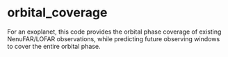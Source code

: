 # orbital_coverage
For an exoplanet, this code provides the orbital phase coverage of existing NenuFAR/LOFAR observations, while predicting future observing windows to cover the entire orbital phase.
